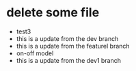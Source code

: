 # delete some file 
- test3
- this is a update from the dev branch
- this is a update from the featurel branch
- on-off model
- this is a update from the dev1 branch